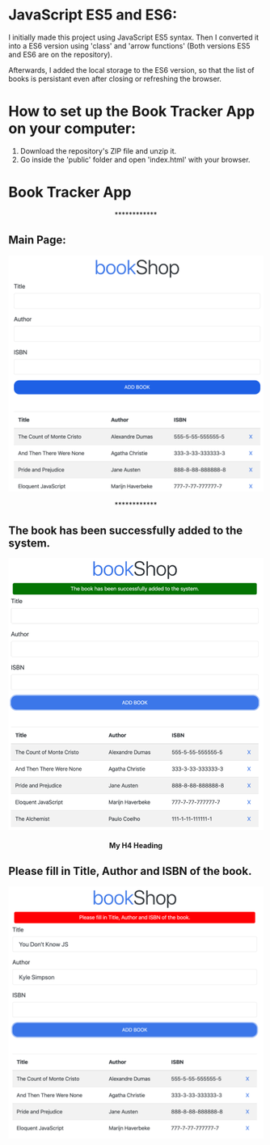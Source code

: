 # JavaScript ES5 and ES6:
I initially made this project using JavaScript ES5 syntax. Then I converted it into a ES6 version using 'class' and 'arrow functions' (Both versions ES5 and ES6 are on the repository).

Afterwards, I added the local storage to the ES6 version, so that the list of books is persistant even after closing or refreshing the browser.

# How to set up the Book Tracker App on your computer:
1. Download the repository's ZIP file and unzip it.
2. Go inside the 'public' folder and open 'index.html' with your browser.

# Book Tracker App

<p style="text-align: center;">************</p>

## Main Page:
![](images/image01.png)

<p style="text-align: center;">************</p>

## The book has been successfully added to the system.
![](images/image02.png)

 <h4><center>My H4 Heading</center></h4>

## Please fill in Title, Author and ISBN of the book.
![](images/image03.png)

